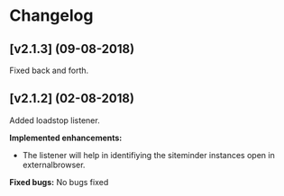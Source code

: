 # Changelog

## [v2.1.3] (09-08-2018)
Fixed back and forth.

## [v2.1.2] (02-08-2018)
Added loadstop listener.

**Implemented enhancements:**

- The listener will help in identifiying the siteminder instances open in externalbrowser.

**Fixed bugs:**
No bugs fixed 